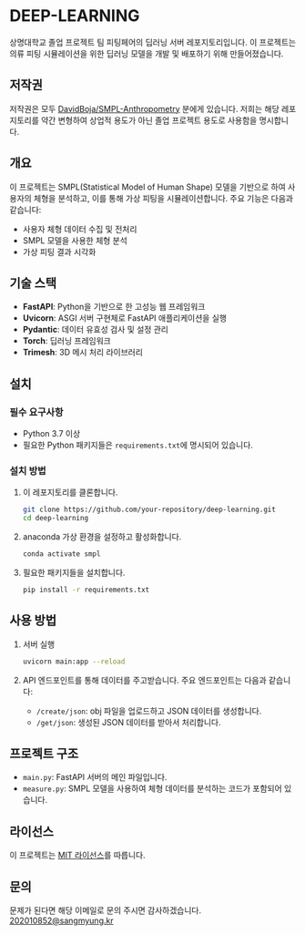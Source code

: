 # DEEP-LEARNING

상명대학교 졸업 프로젝트 팀 피팅페어의 딥러닝 서버 레포지토리입니다. 이 프로젝트는 의류 피팅 시뮬레이션을 위한 딥러닝 모델을 개발 및 배포하기 위해 만들어졌습니다.

## 저작권

저작권은 모두 [DavidBoja/SMPL-Anthropometry](https://github.com/DavidBoja/SMPL-Anthropometry) 분에게 있습니다. 저희는 해당 레포지토리를 약간 변형하여 상업적 용도가 아닌 졸업 프로젝트 용도로 사용함을 명시합니다.

## 개요

이 프로젝트는 SMPL(Statistical Model of Human Shape) 모델을 기반으로 하여 사용자의 체형을 분석하고, 이를 통해 가상 피팅을 시뮬레이션합니다. 주요 기능은 다음과 같습니다:

- 사용자 체형 데이터 수집 및 전처리
- SMPL 모델을 사용한 체형 분석
- 가상 피팅 결과 시각화
## 기술 스택

- **FastAPI**: Python을 기반으로 한 고성능 웹 프레임워크
- **Uvicorn**: ASGI 서버 구현체로 FastAPI 애플리케이션을 실행
- **Pydantic**: 데이터 유효성 검사 및 설정 관리
- **Torch**: 딥러닝 프레임워크
- **Trimesh**: 3D 메시 처리 라이브러리

## 설치

### 필수 요구사항

- Python 3.7 이상
- 필요한 Python 패키지들은 `requirements.txt`에 명시되어 있습니다.

### 설치 방법

1. 이 레포지토리를 클론합니다.

    ```bash
    git clone https://github.com/your-repository/deep-learning.git
    cd deep-learning
    ```

2. anaconda 가상 환경을 설정하고 활성화합니다.

    ```bash
   conda activate smpl
    ```
3. 필요한 패키지들을 설치합니다.

    ```bash
    pip install -r requirements.txt
    ```

## 사용 방법

1. 서버 실행

    ```bash
    uvicorn main:app --reload
    ```

2. API 엔드포인트를 통해 데이터를 주고받습니다. 주요 엔드포인트는 다음과 같습니다:

    - `/create/json`: obj 파일을 업로드하고 JSON 데이터를 생성합니다.
    - `/get/json`: 생성된 JSON 데이터를 받아서 처리합니다.

## 프로젝트 구조

- `main.py`: FastAPI 서버의 메인 파일입니다.
- `measure.py`: SMPL 모델을 사용하여 체형 데이터를 분석하는 코드가 포함되어 있습니다.

## 라이선스

이 프로젝트는 [MIT 라이선스](LICENSE)를 따릅니다.

## 문의

문제가 된다면 해당 이메일로 문의 주시면 감사하겠습니다.
[202010852@sangmyung.kr](202010852@sangmyung.kr)

